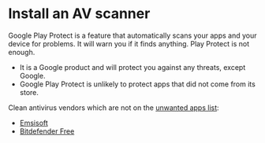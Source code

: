 # Install an AV scanner

Google Play Protect is a feature that automatically scans your apps and your device for problems. It 
will warn you if it finds anything. Play Protect is not enough. 

* It is a Google product and will protect you against any threats, except Google.
* Google Play Protect is unlikely to protect apps that did not come from its store.

Clean antivirus vendors which are not on the [unwanted apps list](../services/unwanted-apps.md):

* [Emsisoft](https://www.emsisoft.com)
* [Bitdefender Free](https://www.bitdefender.com/solutions/free.html)

